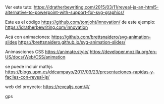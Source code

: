 

Ver este tuto:
https://idratherbewriting.com/2015/03/11/reveal-js-an-html5-alternative-to-powerpoint-with-support-for-svg-graphics/

Este es el código https://github.com/tomjoht/innovation/
de este ejemplo: https://idratherbewriting.com/innovation


Acá con animaciones:
https://github.com/brettsnaidero/svg-animation-slides
https://brettsnaidero.github.io/svg-animation-slides/



Animasciones CSS
https://animate.style/
https://developer.mozilla.org/en-US/docs/Web/CSS/animation




se puede incluir mathjs https://blogs.upm.es/ddcampayo/2017/03/23/presentaciones-rapidas-y-faciles-con-reveal-js/

web del proyecto: https://revealjs.com/#/



gps
